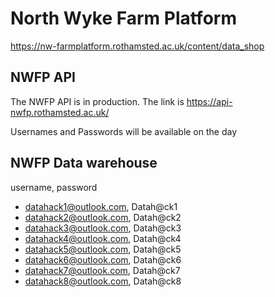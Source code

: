 
# North Wyke Farm Platform

https://nw-farmplatform.rothamsted.ac.uk/content/data_shop 

## NWFP  API
The NWFP  API is in production.
The link is https://api-nwfp.rothamsted.ac.uk/

Usernames and Passwords will be available on the day

## NWFP  Data warehouse 

username, password

- datahack1@outlook.com, Datah@ck1
- datahack2@outlook.com, Datah@ck2
- datahack3@outlook.com, Datah@ck3
- datahack4@outlook.com, Datah@ck4
- datahack5@outlook.com, Datah@ck5
- datahack6@outlook.com, Datah@ck6
- datahack7@outlook.com, Datah@ck7
- datahack8@outlook.com, Datah@ck8





 
